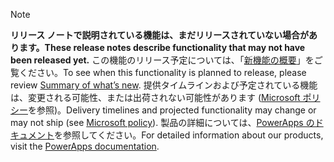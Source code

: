  > [!NOTE]
 >  <span data-ttu-id="84039-101">**リリース ノートで説明されている機能は、まだリリースされていない場合があります。**</span><span class="sxs-lookup"><span data-stu-id="84039-101">**These release notes describe functionality that may not have been released yet.**</span></span>
<span data-ttu-id="84039-102">この機能のリリース予定については、「[新機能の概要](/business-applications-release-notes/october18/powerapps/planned-features)」をご覧ください。</span><span class="sxs-lookup"><span data-stu-id="84039-102">To see when this functionality is planned to release, please review [Summary of what’s new](/business-applications-release-notes/october18/powerapps/planned-features).</span></span> <span data-ttu-id="84039-103">提供タイムラインおよび予定されている機能は、変更される可能性、または出荷されない可能性があります ([Microsoft ポリシー](https://go.microsoft.com/fwlink/p/?linkid=2007332)を参照)。</span><span class="sxs-lookup"><span data-stu-id="84039-103">Delivery timelines and projected functionality may change or may not ship (see [Microsoft policy](https://go.microsoft.com/fwlink/p/?linkid=2007332)).</span></span> <span data-ttu-id="84039-104">製品の詳細については、[PowerApps のドキュメント](https://docs.microsoft.com/powerapps/)を参照してください。</span><span class="sxs-lookup"><span data-stu-id="84039-104">For detailed information about our products, visit the [PowerApps documentation](https://docs.microsoft.com/powerapps/).</span></span>
